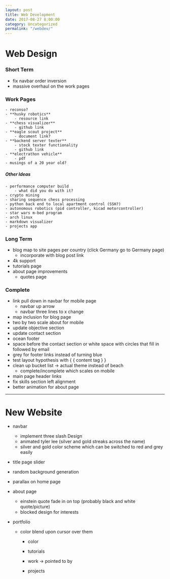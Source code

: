 ```yaml
---
layout: post
title: Web Development
date: 2017-08-27 8:00:00
category: Uncategorized
permalink: "/webdev/"
---
```


# Web Design

### Short Term
- fix navbar order inversion
- massive overhaul on the work pages

### Work Pages
    - reconso?
    - **husky robotics**
        - resource link
    - **chess visualizer**
        - github link
    - **eagle scout project**
        - document link?
    - **backend server texter**
        - stock texter functionality
        - github link
    - **electrathon vehicle**
        - pdf
    - musings of a 20 year old?
    
##### Other Ideas
    - performance computer build
        - what did you do with it?
    - crypto mining
    - sharing sequence chess processing
    - python back end to local apartment control (SSH?)
    - autonomous robotics (pid controller, kicad motorcontroller)
    - star wars m-bed program
    - arch linux
    - markdown visualizer
    - projects app

### Long Term
- blog map to site pages per country (click Germany go to Germany page)
    - incorporate with blog post link
- 4k support
- tutorials page
- about page improvements
    - quotes page

### Complete
- link pull down in navbar for mobile page
	- navbar up arrow
	- navbar three lines to x change
- map inclusion for blog page
- two by two scale about for mobile
- update objective section
- update contact section
- ocean footer
- space before the contact section or white space with circles that fill in followed by email
- grey for footer links instead of turning blue
- test layout hypothesis with { { content tag } }
- clean up bucket list -> actual theme instead of beach
  - complete/incomplete which scales on mobile
- main page header links
- fix skills section left alignment
- better animation for about page

---

# New Website
- navbar
	- implement three slash Design
	- animated tyler lee (silver and gold streaks across the name)
	- silver and gold color scheme which can be switched to red and grey easily

- title page slider
- random background generation
- parallax on home page

- about page
	- einstein quote fade in on top (probably black and white quote/picture)
	- blocked design for interests

- portfolio
  - color blend upon cursor over them
	- color

	- tutorials
	- work -> pointed to by 
	- projects
